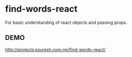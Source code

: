 # find-words-react
For basic understanding of react objects and passing props.

## DEMO
http://projects.psuresh.com.np/find-words-react/
